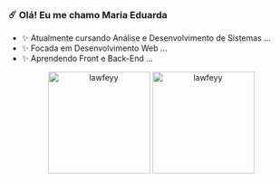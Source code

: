 ### ☄️ Olá! Eu me chamo Maria Eduarda


- ✨ Atualmente cursando Análise e Desenvolvimento de Sistemas ...
- ✨ Focada em Desenvolvimento Web ...
- ✨ Aprendendo Front e Back-End ...

<div align="center">
<img height="180em" src="https://github-readme-stats.vercel.app/api/top-langs?username=lawfeyy&show_icons=true&locale=en&layout=compact" alt="lawfeyy" />
<img height="180em" src="https://github-readme-stats.vercel.app/api?username=lawfeyy&show_icons=true&locale=en" alt="lawfeyy" />
</div>
